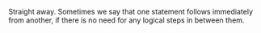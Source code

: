 Straight away. Sometimes we say that one statement follows immediately
from another, if there is no need for any logical steps in between them.
